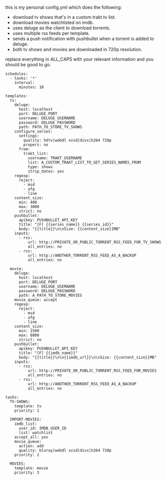 this is my personal config.yml which does the following:
* download tv shows that's in a custom trakt.tv list.
* download movies watchlisted on imdb.
* uses deluge as the client to download torrents.
* uses multiple rss feeds per template.
* sends a push notification with pushbullet when a torrent is added to deluge.
* both tv shows and movies are downloaded in 720p resolution.

replace everything in ALL_CAPS with your relevant information and you should be good to go.


    schedules:
      - tasks: '*'
        interval:
          minutes: 10
    
    templates:
      tv:
        deluge:
          host: localhost
          port: DELUGE_PORT
          username: DELUGE_USERNAME
          password: DELUGE_PASSWORD
          path: PATH_TO_STORE_TV_SHOWS
        configure_series:
          settings:
            quality: hdtv|webdl xvid|divx|h264 720p
            propers: no
          from:
            trakt_list:
              username: TRAKT_USERNAME
              list: A_CUSTOM_TRAKT_LIST_TO_GET_SERIES_NAMES_FROM
              type: shows
              strip_dates: yes
        regexp:
          reject:
            - msd
            - afg
            - line
        content_size:
          min: 400
          max: 3000
          strict: no
        pushbullet:
          apikey: PUSHBULLET_API_KEY
          title: "[F] {{series_name}} {{series_id}}"
          body: "{{title}}\n\nSize: {{content_size}}MB"
        inputs:
          - rss:
              url: http://PRIVATE_OR_PUBLIC_TORRENT_RSS_FEED_FOR_TV_SHOWS
              all_entries: no
          - rss:
              url: http://ANOTHER_TORRENT_RSS_FEED_AS_A_BACKUP
              all_entries: no
    
      movie:
        deluge:
          host: localhost
          port: DELUGE_PORT
          username: DELUGE_USERNAME
          password: DELUGE_PASSWORD
          path: A_PATH_TO_STORE_MOVIES
        movie_queue: accept
        regexp:
          reject:
            - msd
            - afg
            - line
        content_size:
          min: 1500
          max: 8000
          strict: no
        pushbullet:
          apikey: PUSHBULLET_API_KEY
          title: "[F] {{imdb_name}}"
          body: "{{title}}\n\n{{imdb_url}}\n\nSize: {{content_size}}MB"
        inputs:
          - rss:
              url: http://PRIVATE_OR_PUBLIC_TORRENT_RSS_FEED_FOR_MOVIES
              all_entries: no
          - rss:
              url: http://ANOTHER_TORRENT_RSS_FEED_AS_A_BACKUP
              all_entries: no
    
    tasks:
      TV-SHOWS:
        template: tv
        priority: 1
    
      IMPORT-MOVIES:
        imdb_list:
          user_id: IMDB_USER_ID
          list: watchlist
        accept_all: yes
        movie_queue:
          action: add
          quality: bluray|webdl xvid|divx|h264 720p
        priority: 2
    
      MOVIES:
        template: movie
        priority: 3

